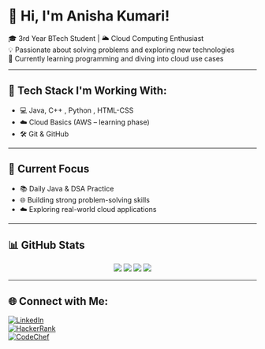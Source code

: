 # 💫 Hi, I'm Anisha Kumari!

🎓 3rd Year BTech Student | 🌥️ Cloud Computing Enthusiast  
💡 Passionate about solving problems and exploring new technologies  
🚀 Currently learning programming and diving into cloud use cases

---

## 🔧 Tech Stack I'm Working With:
- 💻 Java, C++ , Python , HTML-CSS
- ☁️ Cloud Basics (AWS – learning phase)
- 🛠️ Git & GitHub

---

## 📌 Current Focus
- 📚 Daily Java & DSA Practice  
- 🌐 Building strong problem-solving skills  
- ☁️ Exploring real-world cloud applications

---

## 📊 GitHub Stats

<p align="center">
  <img src="https://github-readme-stats.vercel.app/api?username=anishasuman&show_icons=true&theme=tokyonight" />
  <img src="https://github-readme-streak-stats.herokuapp.com/?user=anishasuman&theme=tokyonight" />
  <img src="https://github-profile-summary-cards.vercel.app/api/cards/profile-details?username=anishasuman&theme=tokyonight" />
  <img src="https://github-profile-trophy.vercel.app/?username=anishasuman&theme=tokyonight&no-frame=true&row=1&column=6" />
</p>


---

## 🌐 Connect with Me:

[![LinkedIn](https://img.shields.io/badge/LinkedIn-blue?style=for-the-badge&logo=linkedin)](https://www.linkedin.com/in/anisha-kumari-68522426a/)  
[![HackerRank](https://img.shields.io/badge/HackerRank-2EC866?style=for-the-badge&logo=HackerRank&logoColor=white)](https://www.hackerrank.com/profile/anisha77suman191)  
[![CodeChef](https://img.shields.io/badge/CodeChef-5B4638?style=for-the-badge&logo=CodeChef&logoColor=white)](https://www.codechef.com/users/anisha_23)
